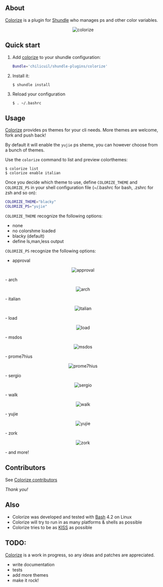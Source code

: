 ## About

[Colorize](https://github.com/chilicuil/shundle-plugins/tree/master/colorize) is a plugin for [Shundle](https://github.com/chilicuil/shundle) who manages ps and other color variables.

<p align="center">
<img src="http://javier.io/assets/img/colorize.gif" alt="colorize"/>
</p>

## Quick start

1. Add [colorize](https://github.com/chilicuil/shundle-plugins/tree/master/colorize) to your shundle configuration:

   ```sh
   Bundle='chilicuil/shundle-plugins/colorize'
   ```

2. Install it:

   ```
   $ shundle install
   ```

3. Reload your configuration

   ```
   $ . ~/.bashrc
   ```

## Usage

[Colorize](https://github.com/chilicuil/shundle-plugins/tree/master/colorize) provides ps themes for your cli needs. More themes are welcome, fork and push back!

By default it will enable the `yujie` ps sheme, you can however choose from a bunch of themes.

Use the `colorize` command to list and preview colorthemes:

   ```
   $ colorize list
   $ colorize enable italian
   ```

Once you decide which theme to use, define `COLORIZE_THEME` and `COLORIZE_PS` in your shell configuration file (~/.bashrc for bash, .zshrc for zsh and so on):

   ```sh
   COLORIZE_THEME="blacky"
   COLORIZE_PS="yujie"
   ```

`COLORIZE_THEME` recognize the following options:

- none
 - no colorshme loaded
- blacky (default)
 - define ls,man,less output

`COLORIZE_PS` recognize the following options:

- approval
<p align="center">
<img src="http://javier.io/assets/img/colorize-approval.png" alt="approval"/>
</p>
- arch
<p align="center">
<img src="http://javier.io/assets/img/colorize-arch.png" alt="arch"/>
</p>
- italian
<p align="center">
<img src="http://javier.io/assets/img/colorize-italian.png" alt="italian"/>
</p>
- load
<p align="center">
<img src="http://javier.io/assets/img/colorize-load.png" alt="load"/>
</p>
- msdos
<p align="center">
<img src="http://javier.io/assets/img/colorize-msdos.png" alt="msdos"/>
</p>
- prome7hius
<p align="center">
<img src="http://javier.io/assets/img/colorize-prome7hius.png" alt="prome7hius"/>
</p>
- sergio
<p align="center">
<img src="http://javier.io/assets/img/colorize-sergio.png" alt="sergio"/>
</p>
- walk
<p align="center">
<img src="http://javier.io/assets/img/colorize-walk.png" alt="walk"/>
</p>
- yujie
<p align="center">
<img src="http://javier.io/assets/img/colorize-yujie.png" alt="yujie"/>
</p>
- zork
<p align="center">
<img src="http://javier.io/assets/img/colorize-zork.png" alt="zork"/>
</p>
- and more!

## Contributors

See [Colorize contributors](https://github.com/chilicuil/shundle-plugins/graphs/contributors)

*Thank you!*

## Also

* Colorize was developed and tested with [Bash](http://en.wikipedia.org/wiki/Bash_%28Unix_shell%29) 4.2 on Linux
* Colorize will try to run in as many platforms & shells as possible
* Colorize tries to be as [KISS](http://en.wikipedia.org/wiki/KISS_principle) as possible

## TODO:
[Colorize](https://github.com/chilicuil/shundle-plugins/tree/master/colorize) is a work in progress, so any ideas and patches are appreciated.

* write documentation
* tests
* add more themes
* make it rock!
